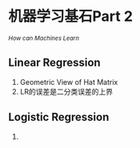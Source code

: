 # 机器学习基石Part 2   

<sub>*How can Machines Learn*</sub>   

## Linear Regression   
1. Geometric View of Hat Matrix
2. LR的误差是二分类误差的上界
## Logistic Regression
1. 
